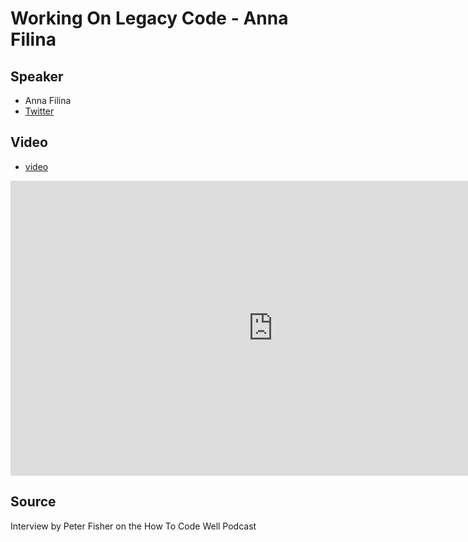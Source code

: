 # Working On Legacy Code - Anna Filina

## Speaker

* Anna Filina
* [Twitter](https://twitter.com/afilina)

## Video

* [video](https://www.youtube.com/watch?v=kn9_cJfASMY)

<iframe width="840" height="472" src="https://www.youtube.com/embed/kn9_cJfASMY"
frameborder="0"
allow="accelerometer; autoplay; encrypted-media; gyroscope; picture-in-picture"
allowfullscreen>
</iframe>

## Source

Interview by Peter Fisher on the How To Code Well Podcast

